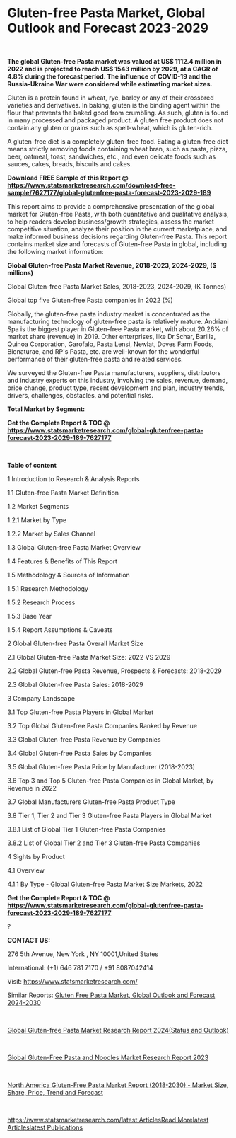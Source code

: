 <h1>Gluten-free Pasta Market, Global Outlook and Forecast 2023-2029</h1><br/><p><strong>The global Gluten-free Pasta market was valued at US$ 1112.4 million in 2022 and is projected to reach US$ 1543 million by 2029, at a <strong>CAGR</strong> of 4.8% during the forecast period. The influence of COVID-19 and the Russia-Ukraine War were considered while estimating market sizes.</strong></p>
 
 
 
 <p>Gluten is a protein found in wheat, rye, barley or any of their crossbred varieties and derivatives. In baking, gluten is the binding agent within the flour that prevents the baked good from crumbling. As such, gluten is found in many processed and packaged product. A gluten free product does not contain any gluten or grains such as spelt-wheat, which is gluten-rich.</p>
 
 
 
 <p>A gluten-free diet is a completely gluten-free food. Eating a gluten-free diet means strictly removing foods containing wheat bran, such as pasta, pizza, beer, oatmeal, toast, sandwiches, etc., and even delicate foods such as sauces, cakes, breads, biscuits and cakes.</p>
 
 
 
 <p><strong>Download FREE Sample of this Report @ <a href="https://www.statsmarketresearch.com/download-free-sample/7627177/global-glutenfree-pasta-forecast-2023-2029-189">https://www.statsmarketresearch.com/download-free-sample/7627177/global-glutenfree-pasta-forecast-2023-2029-189</a></strong></p>
 
 
 
 <p>This report aims to provide a comprehensive presentation of the global market for Gluten-free Pasta, with both quantitative and qualitative analysis, to help readers develop business/growth strategies, assess the market competitive situation, analyze their position in the current marketplace, and make informed business decisions regarding Gluten-free Pasta. This report contains market size and forecasts of Gluten-free Pasta in global, including the following market information:</p>
 
 
 
 <p><strong>Global Gluten-free Pasta Market Revenue, 2018-2023, 2024-2029, ($ millions)</strong></p>
 
 
 
 <p>Global Gluten-free Pasta Market Sales, 2018-2023, 2024-2029, (K Tonnes)</p>
 
 
 
 <p>Global top five Gluten-free Pasta companies in 2022 (%)</p>
 
 
 
 <p>Globally, the gluten-free pasta industry market is concentrated as the manufacturing technology of gluten-free pasta is relatively mature. Andriani Spa is the biggest player in Gluten-free Pasta market, with about 20.26% of market share (revenue) in 2019. Other enterprises, like Dr.Schar, Barilla, Quinoa Corporation, Garofalo, Pasta Lensi, Newlat, Doves Farm Foods, Bionaturae, and RP&#39;s Pasta, etc. are well-known for the wonderful performance of their gluten-free pasta and related services.</p>
 
 
 
 <p>We surveyed the Gluten-free Pasta manufacturers, suppliers, distributors and industry experts on this industry, involving the sales, revenue, demand, price change, product type, recent development and plan, industry trends, drivers, challenges, obstacles, and potential risks.</p>
 
 
 
 <p><strong>Total Market by Segment:</strong></p>
 
 
 
 <div><b>Get the Complete Report & TOC @ <a href="https://www.statsmarketresearch.com/global-glutenfree-pasta-forecast-2023-2029-189-7627177">https://www.statsmarketresearch.com/global-glutenfree-pasta-forecast-2023-2029-189-7627177</a></b></div>
 
 
 
 <p><br />
 
 <b>Table of content</b></p>
 
 
 
 <p>1 Introduction to Research & Analysis Reports<br />
 
 1.1 Gluten-free Pasta Market Definition<br />
 
 1.2 Market Segments<br />
 
 1.2.1 Market by Type<br />
 
 1.2.2 Market by Sales Channel<br />
 
 1.3 Global Gluten-free Pasta Market Overview<br />
 
 1.4 Features & Benefits of This Report<br />
 
 1.5 Methodology & Sources of Information<br />
 
 1.5.1 Research Methodology<br />
 
 1.5.2 Research Process<br />
 
 1.5.3 Base Year<br />
 
 1.5.4 Report Assumptions & Caveats<br />
 
 2 Global Gluten-free Pasta Overall Market Size<br />
 
 2.1 Global Gluten-free Pasta Market Size: 2022 VS 2029<br />
 
 2.2 Global Gluten-free Pasta Revenue, Prospects & Forecasts: 2018-2029<br />
 
 2.3 Global Gluten-free Pasta Sales: 2018-2029<br />
 
 3 Company Landscape<br />
 
 3.1 Top Gluten-free Pasta Players in Global Market<br />
 
 3.2 Top Global Gluten-free Pasta Companies Ranked by Revenue<br />
 
 3.3 Global Gluten-free Pasta Revenue by Companies<br />
 
 3.4 Global Gluten-free Pasta Sales by Companies<br />
 
 3.5 Global Gluten-free Pasta Price by Manufacturer (2018-2023)<br />
 
 3.6 Top 3 and Top 5 Gluten-free Pasta Companies in Global Market, by Revenue in 2022<br />
 
 3.7 Global Manufacturers Gluten-free Pasta Product Type<br />
 
 3.8 Tier 1, Tier 2 and Tier 3 Gluten-free Pasta Players in Global Market<br />
 
 3.8.1 List of Global Tier 1 Gluten-free Pasta Companies<br />
 
 3.8.2 List of Global Tier 2 and Tier 3 Gluten-free Pasta Companies<br />
 
 4 Sights by Product<br />
 
 4.1 Overview<br />
 
 4.1.1 By Type - Global Gluten-free Pasta Market Size Markets, 2022</p>
 
 
 
 <div><b>Get the Complete Report & TOC @ <a href="https://www.statsmarketresearch.com/global-glutenfree-pasta-forecast-2023-2029-189-7627177">https://www.statsmarketresearch.com/global-glutenfree-pasta-forecast-2023-2029-189-7627177</a></b></div>
 
 
 
 <p>? </p>
 
 
 
 <p><b>CONTACT US:</b><br />
 
 276 5th Avenue, New York , NY 10001,United States<br />
 
 International: (+1) 646 781 7170 / +91 8087042414<br />
 
 Visit: <a href="https://www.statsmarketresearch.com/">https://www.statsmarketresearch.com/</a><br />
 
 Similar Reports: <a href="https://www.statsmarketresearch.com/global-glutenfree-pasta-forecast-2023-2029-189-7627177">Gluten Free Pasta Market, Global Outlook and Forecast 2024-2030</a><br />
 
 <br />
 
 <a href="https://www.statsmarketresearch.com/global-glutenfree-pasta-forecast-2023-2029-189-7627177">Global Gluten-free Pasta Market Research Report 2024(Status and Outlook)</a><br />
 
 <br />
 
 <a href="https://www.statsmarketresearch.com/global-glutenfree-pasta-forecast-2023-2029-189-7627177">Global Gluten-Free Pasta and Noodles Market Research Report 2023</a><br />
 
 <br />
 
 <a href="https://www.statsmarketresearch.com/global-glutenfree-pasta-forecast-2023-2029-189-7627177">North America Gluten-Free Pasta Market Report (2018-2030) - Market Size, Share, Price, Trend and Forecast</a><br />
 
 <br />
 
 <a href="https://gyeongbokgung.com">https://www.statsmarketresearch.com/</a><a href="https://hallyeomaritime.com">latest Articles</a><a href="https://jingwansa.com">Read More</a><a href="https://nguoiviet.jp/">latest Articles</a><a href="https://www.intelmarketresearch.com/">latest Publications</a></p>